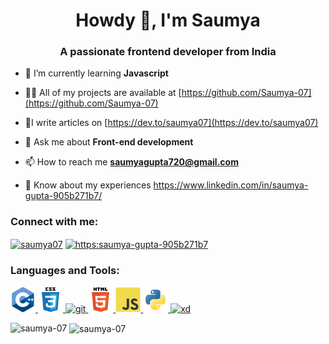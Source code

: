 <h1 align="center">Howdy 👋, I'm Saumya</h1>
<h3 align="center">A passionate frontend developer from India</h3>


- 🌱 I’m currently learning **Javascript**

- 👨‍💻 All of my projects are available at [https://github.com/Saumya-07](https://github.com/Saumya-07)

- 📝I write articles on [https://dev.to/saumya07](https://dev.to/saumya07)

- 💬 Ask me about **Front-end development**

- 📫 How to reach me **saumyagupta720@gmail.com**

- 📄 Know about my experiences 
https://www.linkedin.com/in/saumya-gupta-905b271b7/

<h3 align="left">Connect with me:</h3>
<p align="left">
<a href="https://dev.to/saumya07" target="blank"><img align="center" src="https://cdn.jsdelivr.net/npm/simple-icons@3.0.1/icons/dev-dot-to.svg" alt="saumya07" height="30" width="40" /></a>
<a href="https://linkedin.com/in/https:saumya-gupta-905b271b7" target="blank"><img align="center" src="https://cdn.jsdelivr.net/npm/simple-icons@3.0.1/icons/linkedin.svg" alt="https:saumya-gupta-905b271b7" height="30" width="40" /></a>

</p>

<h3 align="left">Languages and Tools:</h3>
<p align="left"> <a href="https://www.w3schools.com/cpp/" target="_blank"> <img src="https://raw.githubusercontent.com/devicons/devicon/master/icons/cplusplus/cplusplus-original.svg" alt="cplusplus" width="40" height="40"/> </a> <a href="https://www.w3schools.com/css/" target="_blank"> <img src="https://raw.githubusercontent.com/devicons/devicon/master/icons/css3/css3-original-wordmark.svg" alt="css3" width="40" height="40"/> </a> <a href="https://git-scm.com/" target="_blank"> <img src="https://www.vectorlogo.zone/logos/git-scm/git-scm-icon.svg" alt="git" width="40" height="40"/> </a> <a href="https://www.w3.org/html/" target="_blank"> <img src="https://raw.githubusercontent.com/devicons/devicon/master/icons/html5/html5-original-wordmark.svg" alt="html5" width="40" height="40"/> </a> <a href="https://developer.mozilla.org/en-US/docs/Web/JavaScript" target="_blank"> <img src="https://raw.githubusercontent.com/devicons/devicon/master/icons/javascript/javascript-original.svg" alt="javascript" width="40" height="40"/> </a> <a href="https://www.python.org" target="_blank"> <img src="https://raw.githubusercontent.com/devicons/devicon/master/icons/python/python-original.svg" alt="python" width="40" height="40"/> </a> <a href="https://www.adobe.com/products/xd.html" target="_blank"> <img src="https://cdn.worldvectorlogo.com/logos/adobe-xd.svg" alt="xd" width="40" height="40"/> </a> </p>

<p><img align="left" src="https://github-readme-stats.vercel.app/api/top-langs?username=saumya-07&show_icons=true&locale=en&layout=compact" alt="saumya-07" /></p>


<p>&nbsp;<img align="center" src="https://github-readme-stats.vercel.app/api?username=saumya-07&show_icons=true&locale=en" alt="saumya-07" /></p>

